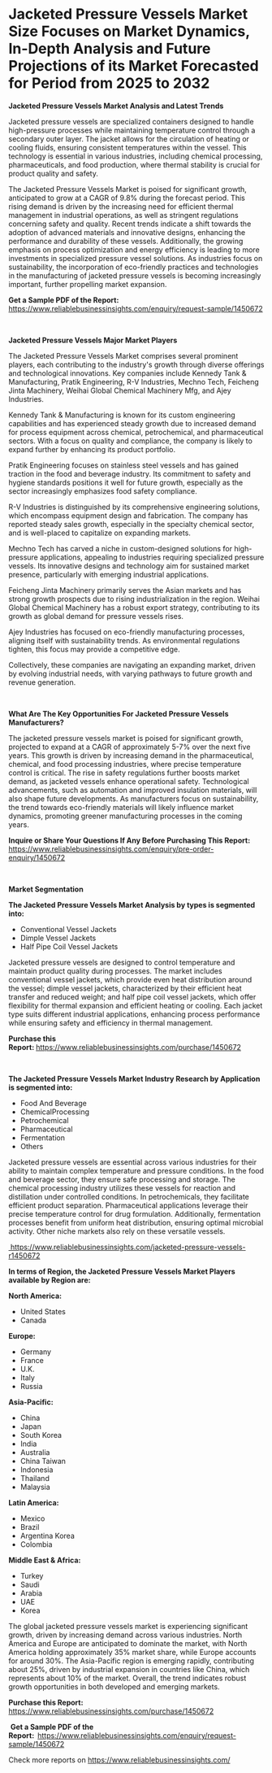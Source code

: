 <p><h1>Jacketed Pressure Vessels Market Size Focuses on Market Dynamics, In-Depth Analysis and Future Projections of its Market Forecasted for Period from 2025 to 2032</h1></p><p><strong>Jacketed Pressure Vessels Market Analysis and Latest Trends</strong></p>
<p><p>Jacketed pressure vessels are specialized containers designed to handle high-pressure processes while maintaining temperature control through a secondary outer layer. The jacket allows for the circulation of heating or cooling fluids, ensuring consistent temperatures within the vessel. This technology is essential in various industries, including chemical processing, pharmaceuticals, and food production, where thermal stability is crucial for product quality and safety.</p><p>The Jacketed Pressure Vessels Market is poised for significant growth, anticipated to grow at a CAGR of 9.8% during the forecast period. This rising demand is driven by the increasing need for efficient thermal management in industrial operations, as well as stringent regulations concerning safety and quality. Recent trends indicate a shift towards the adoption of advanced materials and innovative designs, enhancing the performance and durability of these vessels. Additionally, the growing emphasis on process optimization and energy efficiency is leading to more investments in specialized pressure vessel solutions. As industries focus on sustainability, the incorporation of eco-friendly practices and technologies in the manufacturing of jacketed pressure vessels is becoming increasingly important, further propelling market expansion.</p></p>
<p><strong>Get a Sample PDF of the Report:&nbsp;</strong> <a href="https://www.reliablebusinessinsights.com/enquiry/request-sample/1450672?utm_campaign=2574&utm_medium=2&utm_source=Github&utm_content=ia&utm_term=21022025&utm_id=jacketed-pressure-vessels">https://www.reliablebusinessinsights.com/enquiry/request-sample/1450672</a></p>
<p>&nbsp;</p>
<p><strong>Jacketed Pressure Vessels Major Market Players</strong></p>
<p><p>The Jacketed Pressure Vessels Market comprises several prominent players, each contributing to the industry's growth through diverse offerings and technological innovations. Key companies include Kennedy Tank & Manufacturing, Pratik Engineering, R-V Industries, Mechno Tech, Feicheng Jinta Machinery, Weihai Global Chemical Machinery Mfg, and Ajey Industries.</p><p>Kennedy Tank & Manufacturing is known for its custom engineering capabilities and has experienced steady growth due to increased demand for process equipment across chemical, petrochemical, and pharmaceutical sectors. With a focus on quality and compliance, the company is likely to expand further by enhancing its product portfolio.</p><p>Pratik Engineering focuses on stainless steel vessels and has gained traction in the food and beverage industry. Its commitment to safety and hygiene standards positions it well for future growth, especially as the sector increasingly emphasizes food safety compliance.</p><p>R-V Industries is distinguished by its comprehensive engineering solutions, which encompass equipment design and fabrication. The company has reported steady sales growth, especially in the specialty chemical sector, and is well-placed to capitalize on expanding markets.</p><p>Mechno Tech has carved a niche in custom-designed solutions for high-pressure applications, appealing to industries requiring specialized pressure vessels. Its innovative designs and technology aim for sustained market presence, particularly with emerging industrial applications.</p><p>Feicheng Jinta Machinery primarily serves the Asian markets and has strong growth prospects due to rising industrialization in the region. Weihai Global Chemical Machinery has a robust export strategy, contributing to its growth as global demand for pressure vessels rises.</p><p>Ajey Industries has focused on eco-friendly manufacturing processes, aligning itself with sustainability trends. As environmental regulations tighten, this focus may provide a competitive edge.</p><p>Collectively, these companies are navigating an expanding market, driven by evolving industrial needs, with varying pathways to future growth and revenue generation.</p></p>
<p>&nbsp;</p>
<p><strong>What Are The Key Opportunities For Jacketed Pressure Vessels Manufacturers?</strong></p>
<p><p>The jacketed pressure vessels market is poised for significant growth, projected to expand at a CAGR of approximately 5-7% over the next five years. This growth is driven by increasing demand in the pharmaceutical, chemical, and food processing industries, where precise temperature control is critical. The rise in safety regulations further boosts market demand, as jacketed vessels enhance operational safety. Technological advancements, such as automation and improved insulation materials, will also shape future developments. As manufacturers focus on sustainability, the trend towards eco-friendly materials will likely influence market dynamics, promoting greener manufacturing processes in the coming years.</p></p>
<p><strong>Inquire or Share Your Questions If Any Before Purchasing This Report:</strong> <a href="https://www.reliablebusinessinsights.com/enquiry/pre-order-enquiry/1450672?utm_campaign=2574&utm_medium=2&utm_source=Github&utm_content=ia&utm_term=21022025&utm_id=jacketed-pressure-vessels">https://www.reliablebusinessinsights.com/enquiry/pre-order-enquiry/1450672</a></p>
<p>&nbsp;</p>
<p><strong>Market Segmentation</strong></p>
<p><strong>The Jacketed Pressure Vessels Market Analysis by types is segmented into:</strong></p>
<p><ul><li>Conventional Vessel Jackets</li><li>Dimple Vessel Jackets</li><li>Half Pipe Coil Vessel Jackets</li></ul></p>
<p><p>Jacketed pressure vessels are designed to control temperature and maintain product quality during processes. The market includes conventional vessel jackets, which provide even heat distribution around the vessel; dimple vessel jackets, characterized by their efficient heat transfer and reduced weight; and half pipe coil vessel jackets, which offer flexibility for thermal expansion and efficient heating or cooling. Each jacket type suits different industrial applications, enhancing process performance while ensuring safety and efficiency in thermal management.</p></p>
<p><strong>Purchase this Report:&nbsp;</strong><a href="https://www.reliablebusinessinsights.com/purchase/1450672?utm_campaign=2574&utm_medium=2&utm_source=Github&utm_content=ia&utm_term=21022025&utm_id=jacketed-pressure-vessels">https://www.reliablebusinessinsights.com/purchase/1450672</a></p>
<p>&nbsp;</p>
<p><strong>The Jacketed Pressure Vessels Market Industry Research by Application is segmented into:</strong></p>
<p><ul><li>Food And Beverage</li><li>ChemicalProcessing</li><li>Petrochemical</li><li>Pharmaceutical</li><li>Fermentation</li><li>Others</li></ul></p>
<p><p>Jacketed pressure vessels are essential across various industries for their ability to maintain complex temperature and pressure conditions. In the food and beverage sector, they ensure safe processing and storage. The chemical processing industry utilizes these vessels for reaction and distillation under controlled conditions. In petrochemicals, they facilitate efficient product separation. Pharmaceutical applications leverage their precise temperature control for drug formulation. Additionally, fermentation processes benefit from uniform heat distribution, ensuring optimal microbial activity. Other niche markets also rely on these versatile vessels.</p></p>
<p><a href="https://www.reliablebusinessinsights.com/jacketed-pressure-vessels-r1450672?utm_campaign=2574&utm_medium=2&utm_source=Github&utm_content=ia&utm_term=21022025&utm_id=jacketed-pressure-vessels">&nbsp;https://www.reliablebusinessinsights.com/jacketed-pressure-vessels-r1450672</a></p>
<p><strong>In terms of Region, the Jacketed Pressure Vessels Market Players available by Region are:</strong></p>
<p>
    <p> <strong> North America: </strong>
        <ul>
            <li>United States</li>
            <li>Canada</li>
        </ul>
        </p> 
    <p> <strong> Europe: </strong>
        <ul>
            <li>Germany</li>
            <li>France</li>
            <li>U.K.</li>
            <li>Italy</li>
            <li>Russia</li>
        </ul>
        </p> 
    <p> <strong> Asia-Pacific: </strong>
        <ul>
            <li>China</li>
            <li>Japan</li>
            <li>South Korea</li>
            <li>India</li>
            <li>Australia</li>
            <li>China Taiwan</li>
            <li>Indonesia</li>
            <li>Thailand</li>
            <li>Malaysia</li>
        </ul>
        </p> 
    <p> <strong> Latin America: </strong>
        <ul>
            <li>Mexico</li>
            <li>Brazil</li>
            <li>Argentina Korea</li>
            <li>Colombia</li>
        </ul>
        </p> 
    <p> <strong> Middle East & Africa: </strong>
        <ul>
            <li>Turkey</li>
            <li>Saudi</li>
            <li>Arabia</li>
            <li>UAE</li>
            <li>Korea</li>
        </ul>
    </p>
    </p>
<p><p>The global jacketed pressure vessels market is experiencing significant growth, driven by increasing demand across various industries. North America and Europe are anticipated to dominate the market, with North America holding approximately 35% market share, while Europe accounts for around 30%. The Asia-Pacific region is emerging rapidly, contributing about 25%, driven by industrial expansion in countries like China, which represents about 10% of the market. Overall, the trend indicates robust growth opportunities in both developed and emerging markets.</p></p>
<p><strong>Purchase this Report: </strong><a href="https://www.reliablebusinessinsights.com/purchase/1450672?utm_campaign=2574&utm_medium=2&utm_source=Github&utm_content=ia&utm_term=21022025&utm_id=jacketed-pressure-vessels">https://www.reliablebusinessinsights.com/purchase/1450672</a></p>
<p>&nbsp;<strong>Get a Sample PDF of the Report:&nbsp;&nbsp;</strong><a href="https://www.reliablebusinessinsights.com/enquiry/request-sample/1450672?utm_campaign=2574&utm_medium=2&utm_source=Github&utm_content=ia&utm_term=21022025&utm_id=jacketed-pressure-vessels">https://www.reliablebusinessinsights.com/enquiry/request-sample/1450672</a></p>
<p><strong></strong></p>
<p>Check more reports on <a href="https://www.reliablebusinessinsights.com/?utm_campaign=2574&utm_medium=2&utm_source=Github&utm_content=ia&utm_term=21022025&utm_id=jacketed-pressure-vessels">https://www.reliablebusinessinsights.com/</a></p>
